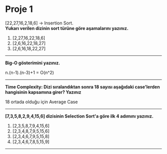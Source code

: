 # Proje 1
[22,27,16,2,18,6] -> Insertion Sort.  
**Yukarı verilen dizinin sort türüne göre aşamalarını yazınız.**

1. [2,27,16,22,18,6]
2. [2,6,16,22,18,27]
3. [2,6,16,18,22,27]

------------------------------------------------------------------------

**Big-O gösterimini yazınız.**  

n.(n-1).(n-3)+1 = O(n^2)

------------------------------------------------------------------------


**Time Complexity: Dizi sıralandıktan sonra 18 sayısı aşağıdaki case'lerden hangisinin kapsamına girer? Yazınız**  

18 ortada olduğu için Average Case

------------------------------------------------------------------------
   
**[7,3,5,8,2,9,4,15,6] dizisinin Selection Sort'a göre ilk 4 adımını yazınız.**

1. [2,3,5,8,7,9,4,15,6]
2. [2,3,4,8,7,9,5,15,6]
3. [2,3,4,6,7,9,5,15,8]
4. [2,3,4,6,7,8,5,15,9]

------------------------------------------------------------------------

